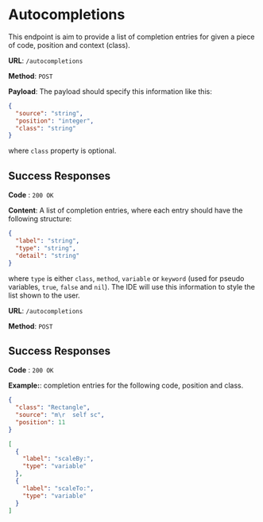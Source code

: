 # Autocompletions

This endpoint is aim to provide a list of completion entries for given a piece of code, position and context (class).

**URL**: `/autocompletions`

**Method**: `POST`

**Payload**: The payload should specify this information like this:

```json
{
  "source": "string",
  "position": "integer",
  "class": "string"
}
```

where `class` property is optional.

## Success Responses

**Code** : `200 OK`

**Content**: A list of completion entries, where each entry should have the following structure:

```json
{
  "label": "string",
  "type": "string",
  "detail": "string"
}
```

where `type` is either `class`, `method`, `variable` or `keyword` (used for pseudo variables, `true`, `false` and `nil`).
The IDE will use this information to style the list shown to the user.

**URL**: `/autocompletions`

**Method**: `POST`

## Success Responses

**Code** : `200 OK`

**Example:**: completion entries for the following code, position and class.

```json
{
  "class": "Rectangle",
  "source": "m\r  self sc",
  "position": 11
}
```

```json
[
  {
    "label": "scaleBy:",
    "type": "variable"
  },
  {
    "label": "scaleTo:",
    "type": "variable"
  }
]
```
